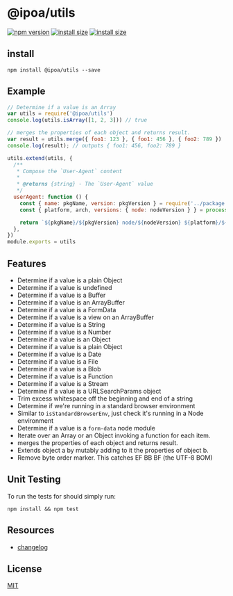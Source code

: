 # @ipoa/utils

[![npm version](https://img.shields.io/npm/v/@ipoa/utils.svg?style=flat-square)](https://www.npmjs.org/package/@ipoa/utils)
[![install size](https://shields.io/badge/@ipoa/utils-v0.0.5-blue)](https://www.npmjs.org/package/@ipoa/utils)
[![install size](https://packagephobia.com/badge?p=@ipoa/utils)](https://packagephobia.com/result?p=@ipoa/utils)

## install

```shell
npm install @ipoa/utils --save
```

## Example

```javascript
// Determine if a value is an Array
var utils = require('@ipoa/utils')
console.log(utils.isArray([1, 2, 3])) // true

// merges the properties of each object and returns result. 
var result = utils.merge({ foo1: 123 }, { foo1: 456 }, { foo2: 789 })
console.log(result); // outputs { foo1: 456, foo2: 789 }

utils.extend(utils, {
  /**
   * Compose the `User-Agent` content
   *
   * @returns {string} - The `User-Agent` value
   */
  userAgent: function () {
    const { name: pkgName, version: pkgVersion } = require('../package.json')
    const { platform, arch, versions: { node: nodeVersion } } = process

    return `${pkgName}/${pkgVersion} node/${nodeVersion} ${platform}/${arch}`
  },
})
module.exports = utils
```

## Features

- Determine if a value is a plain Object
- Determine if a value is undefined
- Determine if a value is a Buffer
- Determine if a value is an ArrayBuffer
- Determine if a value is a FormData
- Determine if a value is a view on an ArrayBuffer
- Determine if a value is a String
- Determine if a value is a Number
- Determine if a value is an Object
- Determine if a value is a plain Object
- Determine if a value is a Date
- Determine if a value is a File
- Determine if a value is a Blob
- Determine if a value is a Function
- Determine if a value is a Stream
- Determine if a value is a URLSearchParams object
- Trim excess whitespace off the beginning and end of a string
- Determine if we're running in a standard browser environment
- Similar to `isStandardBrowserEnv`, just check it's running in a Node environment
- Determine if a value is a `form-data` node module
- Iterate over an Array or an Object invoking a function for each item.
- merges the properties of each object and returns result.
- Extends object a by mutably adding to it the properties of object b.
- Remove byte order marker. This catches EF BB BF (the UTF-8 BOM)

## Unit Testing

To run the tests for should simply run:

```shell
npm install && npm test
```

## Resources

- [changelog](./README.md)

## License

[MIT](./LICENSE)
